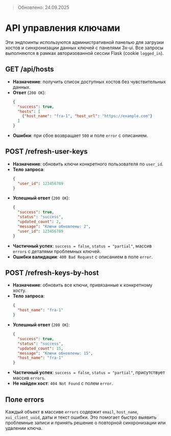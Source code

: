 ﻿> Обновлено: 24.09.2025

# API управления ключами

Эти эндпоинты используются административной панелью для загрузки хостов и синхронизации данных ключей с панелями 3x-ui. Все запросы выполняются в рамках авторизованной сессии Flask (cookie `logged_in`).

## GET /api/hosts
- **Назначение**: получить список доступных хостов без чувствительных данных.
- **Ответ** (`200 OK`):
  ```json
  {
    "success": true,
    "hosts": [
      {"host_name": "fra-1", "host_url": "https://example.com"}
    ]
  }
  ```
- **Ошибки**: при сбое возвращает `500` и поле `error` с описанием.

## POST /refresh-user-keys
- **Назначение**: обновить ключи конкретного пользователя по `user_id`.
- **Тело запроса**:
  ```json
  {
    "user_id": 123456789
  }
  ```
- **Успешный ответ** (`200 OK`):
  ```json
  {
    "success": true,
    "status": "success",
    "updated_count": 2,
    "message": "Ключи обновлены: 2",
    "user_id": 123456789
  }
  ```
- **Частичный успех**: `success = false`, `status = "partial"`, массив `errors` с деталями проблемных ключей.
- **Ошибки валидации**: `400 Bad Request` с описанием в поле `error`.

## POST /refresh-keys-by-host
- **Назначение**: обновить все ключи, привязанные к конкретному хосту.
- **Тело запроса**:
  ```json
  {
    "host_name": "fra-1"
  }
  ```
- **Успешный ответ** (`200 OK`):
  ```json
  {
    "success": true,
    "status": "success",
    "updated_count": 15,
    "message": "Ключи обновлены: 15",
    "host_name": "fra-1"
  }
  ```
- **Частичный успех**: `success = false`, `status = "partial"`, присутствует массив `errors`.
- **Не найден хост**: `404 Not Found` с полем `error`.

## Поле errors
Каждый объект в массиве `errors` содержит `email`, `host_name`, `xui_client_uuid`, даты и текст ошибки. Это помогает быстро выявить проблемные записи и принять решение о повторной синхронизации или удалении ключа.
